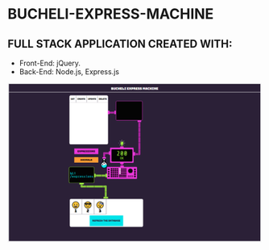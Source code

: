 # BUCHELI-EXPRESS-MACHINE

## FULL STACK APPLICATION CREATED WITH:
* Front-End: jQuery.
* Back-End: Node.js, Express.js

![Bucheli Express Machine](https://raw.githubusercontent.com/ARBUCHELI/BUCHELI-EXPRESS-MACHINE/master/%D0%91%D0%B5%D0%B7%D1%8B%D0%BC%D1%8F%D0%BD%D0%BD%D1%8B%D0%B9.png)
